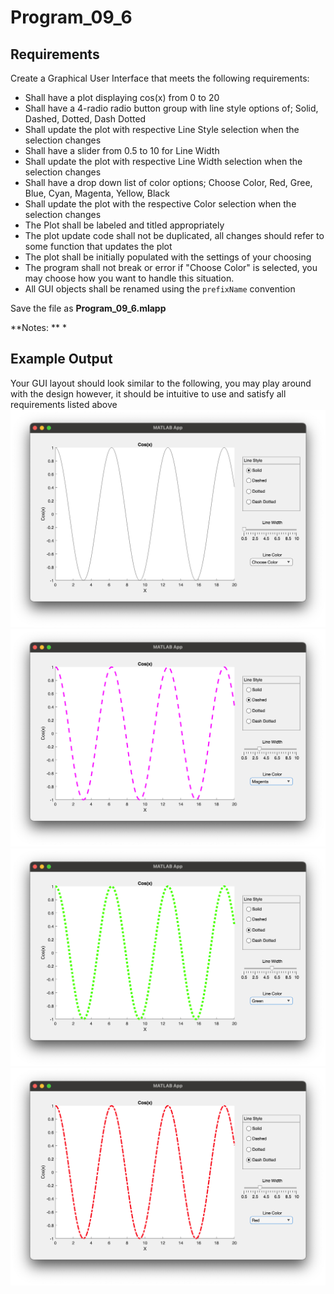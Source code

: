 # Program\_09\_6
## Requirements
Create a Graphical User Interface that meets the following requirements:
* Shall have a plot displaying cos(x) from 0 to 20
* Shall have a 4-radio radio button group with line style options of; Solid, Dashed, Dotted, Dash Dotted
* Shall update the plot with respective Line Style selection when the selection changes
* Shall have a slider from 0.5 to 10 for Line Width
* Shall update the plot with respective Line Width selection when the selection changes
* Shall have a drop down list of color options; Choose Color, Red, Gree, Blue, Cyan, Magenta, Yellow, Black
* Shall update the plot with the respective Color selection when the selection changes
* The Plot shall be labeled and titled appropriately
* The plot update code shall not be duplicated, all changes should refer to some function that updates the plot
* The plot shall be initially populated with the settings of your choosing
* The program shall not break or error if "Choose Color" is selected, you may choose how you want to handle this situation.
* All GUI objects shall be renamed using the `prefixName` convention

Save the file as **Program_09_6.mlapp**

**Notes: **
* 

## Example Output
Your GUI layout should look similar to the following, you may play around with the design however, it should be intuitive to use and satisfy all requirements listed above
![Program_09_6_Example_Output_1.png](images/Program_09_6_Example_Output_1.png)
![Program_09_6_Example_Output_2.png](images/Program_09_6_Example_Output_2.png)
![Program_09_6_Example_Output_3.png](images/Program_09_6_Example_Output_3.png "Program_09_6_Example_Output_3.png")
![Program_09_6_Example_Output_4.png](images/Program_09_6_Example_Output_4.png)